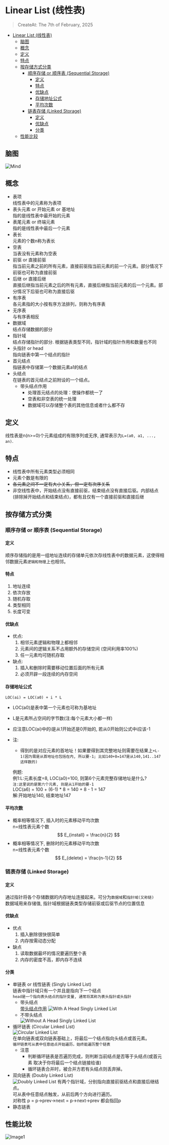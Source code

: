 # Linear List (线性表)
> CreateAt: The 7th of February, 2025  

- [Linear List (线性表)](#linear-list-线性表)
  - [脑图](#脑图)
  - [概念](#概念)
  - [定义](#定义)
  - [特点](#特点)
  - [按存储方式分类](#按存储方式分类)
    - [顺序存储 or 顺序表 (Sequential Storage)](#顺序存储-or-顺序表-sequential-storage)
      - [定义](#定义-1)
      - [特点](#特点-1)
      - [优缺点](#优缺点)
      - [存储地址公式](#存储地址公式)
      - [平均次数](#平均次数)
    - [链表存储 (Linked Storage)](#链表存储-linked-storage)
      - [定义](#定义-2)
      - [优缺点](#优缺点-1)
      - [分类](#分类)
  - [性能比较](#性能比较)


## 脑图
![Mind](./Resouces/Mind%20Map.png)

## 概念
-   表项  
    线性表中的元素称为表项
-   表头元素 or 开始元素 or 基地址  
    指的是线性表中最开始的元素  
-   表尾元素 or 终端元素  
    指的是线性表中最后一个元素
-   表长  
    元素的个数n称为表长
-   空表  
    当表没有元素称为空表
-   前驱 or 直接前驱  
    指当前元素之前的所有元素，直接前驱指当前元素的前一个元素。部分情况下前驱也可称为直接前驱  
-   后继 or 直接后继  
    直接后继指当前元素之后的所有元素，直接后继指当前元素的后一个元素。部分情况下后驱也可称为直接后驱
-   有序表  
    各元素指的大小按有序方法排列，则称为有序表
-   无序表  
    与有序表相反
-   数据域   
    结点存储数据的部分
-   指针域  
    结点存储指针的部分. 根据链表类型不同，指针域的指针作用和数量也不同
-   头指针 or head  
    指向链表中第一个结点的指针
-   首元结点  
    指链表中存储第一个数据元素a1的结点
-   头结点  
    在链表的首元结点之前附设的一个结点。
    -   带头结点作用
        -   处理首元结点的处理：使操作都统一了
        -   空表和非空表的统一处理
        -   数据域可以存储整个表的其他信息或者什么都不存

## 定义
线性表是n(n>=0)个元素组成的有限序列或无序, 通常表示为`L=(a0, a1, ..., an)`.

## 特点
-  线性表中所有元素类型必须相同
-  元素个数是有限的
-  ~~各元素之间不一定有大小关系，但一定有次序关系~~
-  非空线性表中，开始结点没有直接前驱，结束结点没有直接后驱。内部结点(排除掉开始结点和结束结点)，都有且仅有一个直接前驱和直接后继
  
## 按存储方式分类

### 顺序存储 or 顺序表 (Sequential Storage)

#### 定义
顺序存储指的是用一组地址连续的存储单元依次存线性表中的数据元素，这使得相邻数据元素`逻辑和物理`上也相邻。

#### 特点
1.  地址连续
2.  依次存放
3.  随机存取
4.  类型相同
5.  长度可变

#### 优缺点
-   优点:
    1.   相邻元素逻辑和物理上都相邻
    2.   元素间的逻辑关系不占用额外的存储空间 (空间利用率100%)
    3.   任一元素均可随机存取  
-   缺点:
    1.   插入和删除时需要移动位置后面的所有元素
    2.   必须开辟一段连续的内存空间

#### 存储地址公式
`LOC(ai) = LOC(a0) + i * L`
-   LOC(a0)是表中第一个元素也可称为基地址
-   L是元素所占空间的字节数(注:每个元素大小都一样)
-   应注意LOC(ai)中的i是从1开始还是0开始的, 若从0开始则公式中i应该-1
-   注:
    -   得到的是对应元素的首地址！如果要得到其完整地址则需要在结果上`+L-1(因为需是从首地址也包括在内, 所以要-1; 比如140+8=147是从140,141..147这样数的)`

    例题:  
    例1:L:元素长度=8, LOC(a0)=100, 则第6个元素完整存储地址是什么?  
    `注:这里说的是第六个元素, 则是从1开始的要-1`  
    LOC(a6) = 100 + (6-1) * 8 = 140 + 8 - 1 = 147  
    解:开始地址140, 结束地址147  

#### 平均次数
-   概率相等情况下, 插入时的元素移动平均次数  
    n=线性表元素个数
    $$
    E_{install} = \frac{n}{2}
    $$
-   概率相等情况下, 删除时的元素移动平均次数  
    n=线性表元素个数
    $$
    E_{delete} = \frac{n-1}{2}
    $$
### 链表存储 (Linked Storage)

#### 定义
通过指针将各个存储数据的内存地址连接起来。可分为`数据域`和`指针域(又称链)`  
数据域用来存储值, 指针域根据链表类型存储前驱或后驱节点的位置信息

#### 优缺点
-   优点
    1.  插入删除很快很简单
    2.  内存按需动态分配
-   缺点
    1.  读取数据最坏的情况要遍历整个表
    2.  内存的密度不高，即内存不连续

#### 分类
-   单链表 or 线性链表 (Singly Linked List)  
    链表中指针域只有一个并且是指向下一个结点  
    `head是一个指向表头结点的指针变量, 通常将其称为表头指针或头指针`
    -   带头结点  
    [带头结点作用](#概念)
    ![With A Head Singly Linked List](./Resouces/With%20A%20Head%20Singly%20Linked%20List.png)
    -   不带头结点  
    ![Without A Head Singly Linked List](./Resouces/Without%20A%20Head%20Singly%20Linked%20List.png)
-   循环链表 (Circular Linked List)  
    ![Circular Linked List](./Resouces/Circular%20Linked%20List.png)  
    在单向链表或双向链表基础上，将最后一个结点指向头结点或首元素。  
    `循环链表可从表中任意结点开始遍历，始终能遍历整个链表` 
    -   注意
        -   判断循环链表是否遍历完成，则判断当前结点是否等于头结点(或首元素 取决于你将最后一个结点链接给谁)
        -   循环链表合并时，被合并方若有头结点则丢弃掉。
-   双向链表 (Doubly Linked List)  
    ![Doubly Linked List](./Resouces/Doubly%20Linked%20List.png)
    有两个指针域，分别指向直接前驱结点和直接后继结点。  
    可从表中任意结点触发，从前后两个方向进行遍历。   
    对称性 p = p->prev->next = p->next->prev 都会指回p  
-   静态链表


## 性能比较
![Image1](./Resouces/Image1.png)